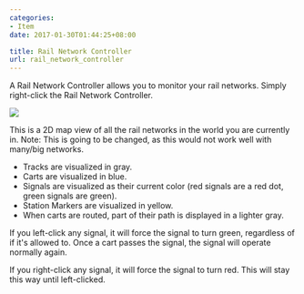 ```yaml
---
categories:
- Item
date: 2017-01-30T01:44:25+08:00

title: Rail Network Controller
url: rail_network_controller
---
```


A Rail Network Controller allows you to monitor your rail networks. Simply right-click the Rail Network Controller.

![](/img/rail_network_controller.png)

This is a 2D map view of all the rail networks in the world you are currently in. Note: This is going to be changed, as this would not work well with many/big networks.

* Tracks are visualized in gray.
* Carts are visualized in blue.
* Signals are visualized as their current color (red signals are a red dot, green signals are green).
* Station Markers are visualized in yellow.
* When carts are routed, part of their path is displayed in a lighter gray.

If you left-click any signal, it will force the signal to turn green, regardless of if it's allowed to. Once a cart passes the signal, the signal will operate normally again.

If you right-click any signal, it will force the signal to turn red. This will stay this way until left-clicked.